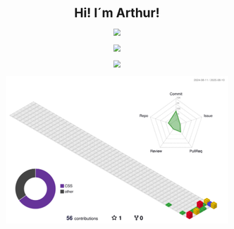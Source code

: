 <div align="center">

# Hi! I´m Arthur!

![](https://github-readme-stats.vercel.app/api?username=aarthurcreis&theme=dark&hide_border=false&include_all_commits=false&count_private=false)<br/><br/>
![](https://github-readme-stats.vercel.app/api/top-langs/?username=aarthurcreis&theme=dark&hide_border=false&include_all_commits=false&count_private=false&layout=compact)<br/><br/>
![](https://nirzak-streak-stats.vercel.app/?user=aarthurcreis&theme=dark&hide_border=false)<br/><br/>
![GitHub 3D Contributions](profile-3d-contrib/profile-gitblock.svg)

</div>
